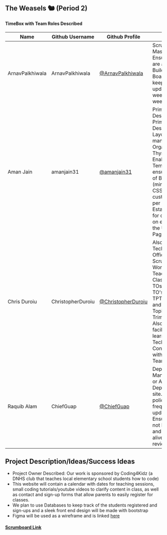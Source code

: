 ## The Weasels 🐿 (Period 2)


#### TimeBox with Team Roles Described

| Name             | Github Username | Github Profile                                         | Role               | Links                                                                                                                                                                                                                                                                                                  | Individual                                                                                                                                                                                                                                                                                                                                                                                                                      |
| ---------------- | --------------- | ------------------------------------------------------ | ------------------ | ------------------------------------------------------------------------------------------------------------------------------------------------------------------------------------------------------------------------------------------------------------------------------------------------------ | ------------------------------------------------------------------------------------------------------------------------------------------------------------------------------------------------------------------------------------------------------------------------------------------------------------------------------------------------------------------------------------------------------------------------------- |
| ArnavPalkhiwala  | ArnavPalkhiwala      | [@ArnavPalkhiwala](https://github.com/ArnavPalkhiwala)           | Scrum Master: Ensure roles are assigned. Build Scrum Board and keep it updated week to week.        |  |
| Aman Jain    | amanjain31      | [@amanjain31](https://github.com/amanjain31)           | Primary Designer. Primary Designer and Layout manager. Organize Thymeleaf Enabled Templates, ensure usage of Bootstrap (minimize CSS customization per page). Establish plan for overrides on each of the User Pages.           | | 
| Chris Duroiu | ChristopherDuroiu | [@ChristopherDuroiu](https://github.com/ChristopherDuroiu) | Also Technical Officer from Scrum Team. Works with Teacher, Classroom TOs, and BOF TO's to form TPT lessons and Tech Talk Topics for Trimester. Also, facilitates learning of Technical Concepts within Scrum Team.      | |
| Raquib Alam  | ChiefGuap     | [@ChiefGuap](https://github.com/ChiefGuap)         | Deployment Manager (RPi or AWS). Deploy Web site. Establish policy and frequency for updates. Ensure site is not broken and always alive for reviews. |                                                                                                                   
## Project Description/Ideas/Success Ideas
* Project Owner Described: Our work is sponsored by Coding4Kidz (a DNHS club that teaches local elementary school students how to code)
* This website will contain a calendar with dates for teaching sessions, small coding tutorials/youtube videos to clarify content in class, as well as contact and sign-up forms that allow parents to easily register for classes.  
* We plan to use Databases to keep track of the students registered and sign-ups and a sleek front end design will be made with bootstrap
* Figma will be used as a wireframe and is linked [here](https://www.figma.com/file/ZlMdwXET7GXIKG1iqHcoZN/AP-CSA-Tri-3-Coding4Kidz?node-id=0%3A1)

#### [Scrumboard Link](https://github.com/amanj31/AP-CSA-T3/projects/1?add_cards_query=is%3Aopen)
